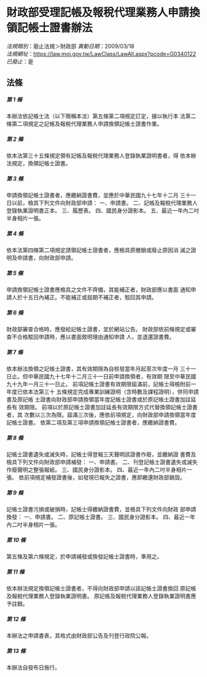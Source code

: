 # 財政部受理記帳及報稅代理業務人申請換領記帳士證書辦法

*法規類別*：廢止法規＞財政部
*異動日期*：2009/03/18  
*法規網址*：https://law.moj.gov.tw/LawClass/LawAll.aspx?pcode=G0340122
*已廢止*：是


## 法條
##### 第 1 條
本辦法依記帳士法（以下簡稱本法）第五條第二項規定訂定，據以執行本
法第二條第二項規定之記帳及報稅代理業務人申請換領記帳士證書作業。

##### 第 2 條
依本法第三十五條規定領有記帳及報稅代理業務人登錄執業證明書者，得
依本辦法規定，換領記帳士證書。

##### 第 3 條
申請換領記帳士證書者，應繳納證書費，並應於中華民國九十七年十二月
三十一日以前，檢具下列文件向財政部申請：
一、申請書。
二、記帳及報稅代理業務人登錄執業證明書正本。
三、履歷表。
四、國民身分證影本。
五、最近一年內二吋半身相片一張。

##### 第 4 條
依本法第四條第二項規定請領記帳士證書者，應檢具原撤銷或廢止原因消
滅之證明及申請書，向財政部申請。

##### 第 5 條
申請換領記帳士證書應檢具之文件不齊備，其能補正者，財政部應以書面
通知申請人於十五日內補正。不能補正或屆期不補正者，駁回其申請。

##### 第 6 條
財政部審查合格時，應發給記帳士證書，並於網站公告。
財政部依前條規定或審查不合格駁回申請時，應以書面敘明理由通知申請
人，並退還證書費。

##### 第 7 條
依本辦法換領之記帳士證書，其有效期限為自核發當年月起至次年度一月
三十一日止。但中華民國九十七年十二月三十一日前申請換領者，有效期
限至中華民國九十九年一月三十一日止。
前項記帳士證書有效期限屆滿前，記帳士得檢附前一年度已依本法第三十
五條規定完成專業訓練證明（含時數及課程證明），併同申請書及原記帳
士證書向財政部申請換領當年度記帳士證書或於原記帳士證書加註延長有
效期限。
前項以於原記帳士證書加註延長有效期限方式代替換領記帳士證書者，其
次數以三次為限。屆滿三次後，應依前項規定，向財政部申請換領當年度
記帳士證書。
依第二項及第三項申請換領記帳士證書者，應繳納證書費。

##### 第 8 條
記帳士證書遺失或滅失時，記帳士得登報三天聲明該證書作廢，並繳納證
書費及檢具下列文件向財政部申請補發：
一、申請書。
二、刊登記帳士證書遺失或滅失作廢聲明之整張報紙。
三、國民身分證影本。
四、最近一年內二吋半身相片一張。
依前項規定補發證書後，如發現已報失之證書，應即繳還財政部銷毀。

##### 第 9 條
記帳士證書污損或破損時，記帳士得繳納證書費，並檢具下列文件向財政
部申請換發：
一、申請書。
二、原記帳士證書。
三、國民身分證影本。
四、最近一年內二吋半身相片一張。

##### 第 10 條
第五條及第六條規定，於申請補發或換發記帳士證書時，準用之。

##### 第 11 條
依本辦法規定換領記帳士證書者，不得向財政部申請以該記帳士證書換回
原記帳及報稅代理業務人登錄執業證明書。
原記帳及報稅代理業務人登錄執業證明書應予註銷。

##### 第 12 條
本辦法之申請書表，其格式由財政部公告及刊登行政院公報。

##### 第 13 條
本辦法自發布日施行。


